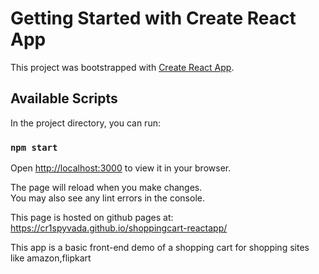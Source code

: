 # Getting Started with Create React App

This project was bootstrapped with [Create React App](https://github.com/facebook/create-react-app).

## Available Scripts

In the project directory, you can run:

### `npm start`

Open [http://localhost:3000](http://localhost:3000) to view it in your browser.

The page will reload when you make changes.\
You may also see any lint errors in the console.

This page is hosted on github pages at: https://cr1spyvada.github.io/shoppingcart-reactapp/

This app is a basic front-end demo of a shopping cart for shopping sites like amazon,flipkart
